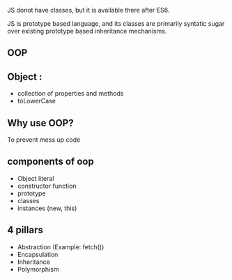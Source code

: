 JS donot have classes, but it is available there after ES6.

JS is prototype based language, and its classes are primarily syntatic sugar over existing prototype based inheritance mechanisms.

## OOP

## Object :

- collection of properties and methods
- toLowerCase

## Why use OOP?

To prevent mess up code

## components of oop

- Object literal
- constructor function
- prototype
- classes
- instances (new, this)

## 4 pillars

- Abstraction (Example: fetch())
- Encapsulation
- Inheritance
- Polymorphism
